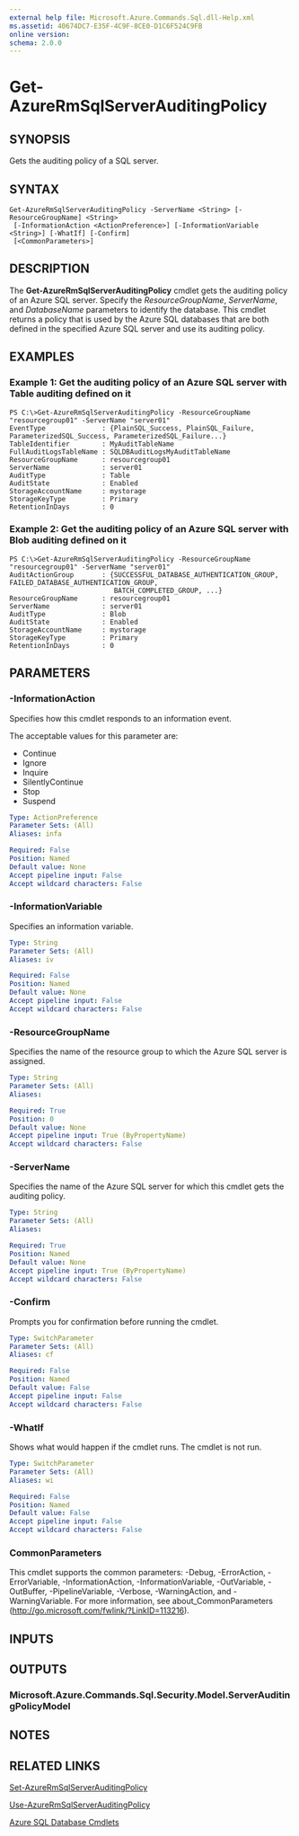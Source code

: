 ```yaml
---
external help file: Microsoft.Azure.Commands.Sql.dll-Help.xml
ms.assetid: 40674DC7-E35F-4C9F-8CE0-D1C6F524C9FB
online version: 
schema: 2.0.0
---
```


# Get-AzureRmSqlServerAuditingPolicy

## SYNOPSIS
Gets the auditing policy of a SQL server.

## SYNTAX

```
Get-AzureRmSqlServerAuditingPolicy -ServerName <String> [-ResourceGroupName] <String>
 [-InformationAction <ActionPreference>] [-InformationVariable <String>] [-WhatIf] [-Confirm]
 [<CommonParameters>]
```

## DESCRIPTION
The **Get-AzureRmSqlServerAuditingPolicy** cmdlet gets the auditing policy of an Azure SQL server.
Specify the *ResourceGroupName*, *ServerName*, and *DatabaseName* parameters to identify the database.
This cmdlet returns a policy that is used by the Azure SQL databases that are both defined in the specified Azure SQL server and use its auditing policy.

## EXAMPLES

### Example 1: Get the auditing policy of an Azure SQL server with Table auditing defined on it
```
PS C:\>Get-AzureRmSqlServerAuditingPolicy -ResourceGroupName "resourcegroup01" -ServerName "server01"
EventType              : {PlainSQL_Success, PlainSQL_Failure, ParameterizedSQL_Success, ParameterizedSQL_Failure...} 
TableIdentifier        : MyAuditTableName
FullAuditLogsTableName : SQLDBAuditLogsMyAuditTableName
ResourceGroupName      : resourcegroup01
ServerName             : server01
AuditType              : Table
AuditState             : Enabled
StorageAccountName     : mystorage
StorageKeyType         : Primary
RetentionInDays        : 0
```

### Example 2: Get the auditing policy of an Azure SQL server with Blob auditing defined on it
```
PS C:\>Get-AzureRmSqlServerAuditingPolicy -ResourceGroupName "resourcegroup01" -ServerName "server01"
AuditActionGroup       : {SUCCESSFUL_DATABASE_AUTHENTICATION_GROUP, FAILED_DATABASE_AUTHENTICATION_GROUP,
                          BATCH_COMPLETED_GROUP, ...} 
ResourceGroupName      : resourcegroup01
ServerName             : server01
AuditType              : Blob
AuditState             : Enabled
StorageAccountName     : mystorage
StorageKeyType         : Primary
RetentionInDays        : 0
```


## PARAMETERS

### -InformationAction
Specifies how this cmdlet responds to an information event.

The acceptable values for this parameter are:

- Continue
- Ignore
- Inquire
- SilentlyContinue
- Stop
- Suspend

```yaml
Type: ActionPreference
Parameter Sets: (All)
Aliases: infa

Required: False
Position: Named
Default value: None
Accept pipeline input: False
Accept wildcard characters: False
```

### -InformationVariable
Specifies an information variable.

```yaml
Type: String
Parameter Sets: (All)
Aliases: iv

Required: False
Position: Named
Default value: None
Accept pipeline input: False
Accept wildcard characters: False
```

### -ResourceGroupName
Specifies the name of the resource group to which the Azure SQL server is assigned.

```yaml
Type: String
Parameter Sets: (All)
Aliases: 

Required: True
Position: 0
Default value: None
Accept pipeline input: True (ByPropertyName)
Accept wildcard characters: False
```

### -ServerName
Specifies the name of the Azure SQL server for which this cmdlet gets the auditing policy.

```yaml
Type: String
Parameter Sets: (All)
Aliases: 

Required: True
Position: Named
Default value: None
Accept pipeline input: True (ByPropertyName)
Accept wildcard characters: False
```

### -Confirm
Prompts you for confirmation before running the cmdlet.

```yaml
Type: SwitchParameter
Parameter Sets: (All)
Aliases: cf

Required: False
Position: Named
Default value: False
Accept pipeline input: False
Accept wildcard characters: False
```

### -WhatIf
Shows what would happen if the cmdlet runs.
The cmdlet is not run.

```yaml
Type: SwitchParameter
Parameter Sets: (All)
Aliases: wi

Required: False
Position: Named
Default value: False
Accept pipeline input: False
Accept wildcard characters: False
```

### CommonParameters
This cmdlet supports the common parameters: -Debug, -ErrorAction, -ErrorVariable, -InformationAction, -InformationVariable, -OutVariable, -OutBuffer, -PipelineVariable, -Verbose, -WarningAction, and -WarningVariable. For more information, see about_CommonParameters (http://go.microsoft.com/fwlink/?LinkID=113216).

## INPUTS

## OUTPUTS

### Microsoft.Azure.Commands.Sql.Security.Model.ServerAuditingPolicyModel

## NOTES

## RELATED LINKS

[Set-AzureRmSqlServerAuditingPolicy](./Set-AzureRmSqlServerAuditingPolicy.md)

[Use-AzureRmSqlServerAuditingPolicy](./Use-AzureRmSqlServerAuditingPolicy.md)

[Azure SQL Database Cmdlets](./AzureRM.Sql.md)


